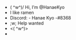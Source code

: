 -  ( ^w^)/ Hi, I’m @HanaeKyo
- I like ramen
- Discord: - Hanae Kyo -#8368
- ;w; Help wanted 
- <( ^w^)>
- 

<!---
HanaeKyo/HanaeKyo is a ✨ special ✨ repository because its `README.md` (this file) appears on your GitHub profile.
You can click the Preview link to take a look at your changes.
--->

